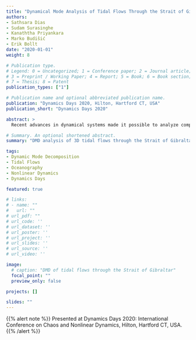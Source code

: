 ```yaml
---
title: "Dynamical Mode Analysis of Tidal Flows Through the Strait of Gibraltar"
authors:
- Sathsara Dias
- Sudam Surasinghe
- Kanaththa Priyankara
- Marko Budišić
- Erik Bollt
date: "2020-01-01"
weight: 8

# Publication type.
# Legend: 0 = Uncategorized; 1 = Conference paper; 2 = Journal article;
# 3 = Preprint / Working Paper; 4 = Report; 5 = Book; 6 = Book section;
# 7 = Thesis; 8 = Patent
publication_types: ["1"]

# Publication name and optional abbreviated publication name.
publication: "Dynamics Days 2020, Hilton, Hartford CT, USA"
publication_short: "Dynamics Days 2020"

abstract: >
  Recent advances in dynamical systems made it possible to analyze complex systems in data-driven, equation free methods. In particular, our work uses the Dynamic Mode Decomposition (DMD), a numerical method based on the linear Koopman operator that identifies spatial and temporal patterns (modes) from simulated or measured snapshots of nonlinear dynamics. As DMD is equation-free, it can analyze nonlinear models from physical sciences, engineering, videography, economics, etc. We applied DMD to identify flow constituents in a three-dimensional simulation of tidal flows through the Strait of Gibraltar over a six-day period. DMD managed to isolate well-known tidal patterns, such as the Western Alboran Gyre, the twelve-hour lunar tide cycle (M2), and the tidal bore discharging Atlantic waters into the Mediterranean. Additionally, the DMD modes were able to clarify the structure of a recurrent flow pattern occurring as the water passes the Camarinal Sill just to the Atlantic side of Gibraltar.

# Summary. An optional shortened abstract.
summary: "DMD analysis of 3D tidal flows through the Strait of Gibraltar, presented at Dynamics Days 2020."

tags:
- Dynamic Mode Decomposition
- Tidal Flows
- Oceanography
- Nonlinear Dynamics
- Dynamics Days

featured: true

# links:
# - name: ""
#   url: ""
# url_pdf: ""
# url_code: ''
# url_dataset: ''
# url_poster: ''
# url_project: ''
# url_slides: ''
# url_source: ''
# url_video: ''

image:
  # caption: "DMD of tidal flows through the Strait of Gibraltar"
  focal_point: ""
  preview_only: false

projects: []

slides: ""
---
```


{{% alert note %}}
Presented at Dynamics Days 2020: International Conference on Chaos and Nonlinear Dynamics, Hilton, Hartford CT, USA.
{{% /alert %}}

<!-- 
**Supplementary notes:**  
Add additional technical explanations, figures, or code snippets here. 
-->

